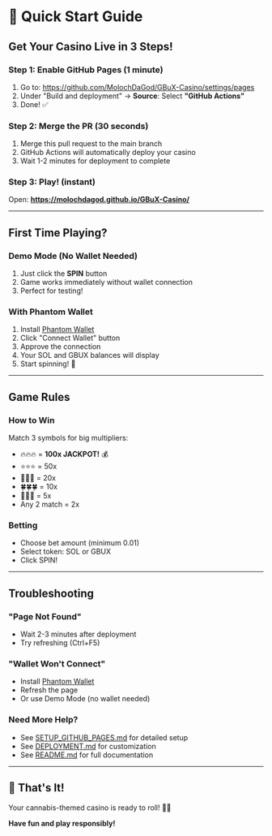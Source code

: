 # 🚀 Quick Start Guide

## Get Your Casino Live in 3 Steps!

### Step 1: Enable GitHub Pages (1 minute)
1. Go to: https://github.com/MolochDaGod/GBuX-Casino/settings/pages
2. Under "Build and deployment" → **Source**: Select **"GitHub Actions"**
3. Done! ✅

### Step 2: Merge the PR (30 seconds)
1. Merge this pull request to the main branch
2. GitHub Actions will automatically deploy your casino
3. Wait 1-2 minutes for deployment to complete

### Step 3: Play! (instant)
Open: **https://molochdagod.github.io/GBuX-Casino/**

---

## First Time Playing?

### Demo Mode (No Wallet Needed)
1. Just click the **SPIN** button
2. Game works immediately without wallet connection
3. Perfect for testing!

### With Phantom Wallet
1. Install [Phantom Wallet](https://phantom.app/)
2. Click "Connect Wallet" button
3. Approve the connection
4. Your SOL and GBUX balances will display
5. Start spinning! 🎰

---

## Game Rules

### How to Win
Match 3 symbols for big multipliers:
- 🔥🔥🔥 = **100x JACKPOT!** 💰
- ⭐⭐⭐ = 50x
- 💎💎💎 = 20x
- 🍀🍀🍀 = 10x
- 🌿🌿🌿 = 5x
- Any 2 match = 2x

### Betting
- Choose bet amount (minimum 0.01)
- Select token: SOL or GBUX
- Click SPIN!

---

## Troubleshooting

### "Page Not Found"
- Wait 2-3 minutes after deployment
- Try refreshing (Ctrl+F5)

### "Wallet Won't Connect"
- Install [Phantom Wallet](https://phantom.app/)
- Refresh the page
- Or use Demo Mode (no wallet needed)

### Need More Help?
- See [SETUP_GITHUB_PAGES.md](SETUP_GITHUB_PAGES.md) for detailed setup
- See [DEPLOYMENT.md](DEPLOYMENT.md) for customization
- See [README.md](README.md) for full documentation

---

## 🎉 That's It!

Your cannabis-themed casino is ready to roll! 🌿🎰

**Have fun and play responsibly!**
